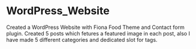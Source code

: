 # WordPress_Website

Created a WordPress Website with Fiona Food Theme and Contact form plugin.
Created 5 posts which fetures a featured image in each post, also I have made 5 different categories and dedicated slot for tags.

